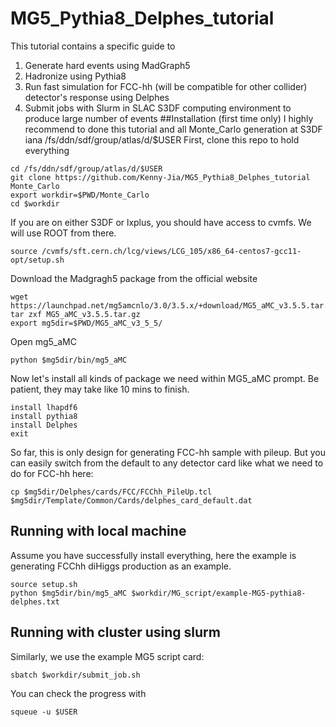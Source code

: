 # MG5_Pythia8_Delphes_tutorial
This tutorial contains a specific guide to
1) Generate hard events using MadGraph5
2) Hadronize using Pythia8
3) Run fast simulation for FCC-hh (will be compatible for other collider) detector's response using Delphes
4) Submit jobs with Slurm in SLAC S3DF computing environment to produce large number of events
##Installation (first time only)
I highly recommend to done this tutorial and all Monte\_Carlo generation at S3DF iana /fs/ddn/sdf/group/atlas/d/$USER
First, clone this repo to hold everything
```
cd /fs/ddn/sdf/group/atlas/d/$USER
git clone https://github.com/Kenny-Jia/MG5_Pythia8_Delphes_tutorial Monte_Carlo
export workdir=$PWD/Monte_Carlo
cd $workdir
```
If you are on either S3DF or lxplus, you should have access to cvmfs. We will use ROOT from there.
```
source /cvmfs/sft.cern.ch/lcg/views/LCG_105/x86_64-centos7-gcc11-opt/setup.sh

```
Download the Madgragh5 package from the official website
```
wget https://launchpad.net/mg5amcnlo/3.0/3.5.x/+download/MG5_aMC_v3.5.5.tar.gz
tar zxf MG5_aMC_v3.5.5.tar.gz 
export mg5dir=$PWD/MG5_aMC_v3_5_5/
```
Open mg5\_aMC
```
python $mg5dir/bin/mg5_aMC
```
Now let's install all kinds of package we need within MG5\_aMC prompt. Be patient, they may take like 10 mins to finish.
```
install lhapdf6
install pythia8
install Delphes
exit
```
So far, this is only design for generating FCC-hh sample with pileup. But you can easily switch from the default to any detector card like what we need to do for FCC-hh here:
```
cp $mg5dir/Delphes/cards/FCC/FCChh_PileUp.tcl $mg5dir/Template/Common/Cards/delphes_card_default.dat
```
## Running with local machine
Assume you have successfully install everything, here the example is generating FCChh diHiggs production as an example. 
```
source setup.sh
python $mg5dir/bin/mg5_aMC $workdir/MG_script/example-MG5-pythia8-delphes.txt 

```
## Running with cluster using slurm
Similarly, we use the example MG5 script card:
```
sbatch $workdir/submit_job.sh
```
You can check the progress with 
```
squeue -u $USER
```


